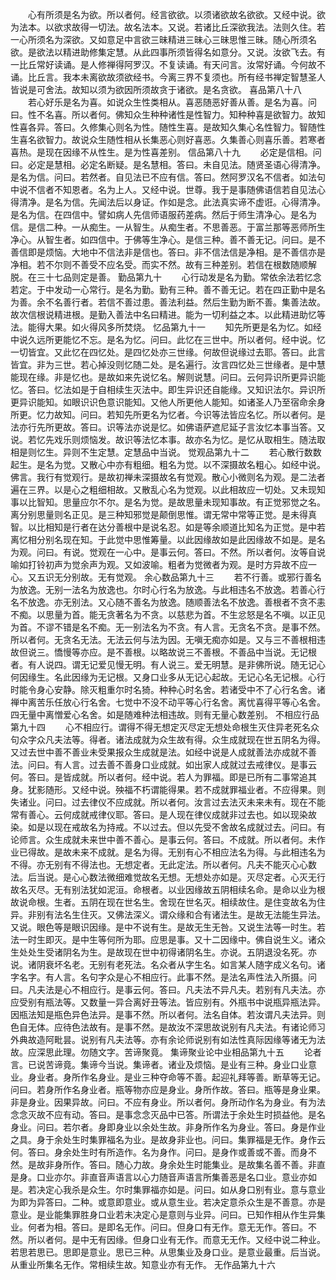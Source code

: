 <!-- { "loadSidebar": true } -->
　　心有所须是名为欲。所以者何。经言欲欲。以须诸欲故名欲欲。又经中说。欲为法本。以欲求故得一切法。故名法本。又说。若诸比丘深欲我法。法则久住。若一心所须名为深欲。又如意足中言欲三昧精进三昧心三昧思惟三昧。随心所须名欲。是欲法以精进助修集定慧。从此四事所须皆得名如意分。又说。汝欲飞去。有一比丘常好读诵。是人修禅得阿罗汉。不复读诵。有天问言。汝常好诵。今何故不诵。比丘言。我本未离欲故须欲经书。今离三界不复须也。所有经书禅定智慧圣人皆说是可舍法。故知以须为欲因所须故贪于诸欲。是名贪欲。
喜品第八十八
　　若心好乐是名为喜。如说众生性类相从。喜恶随恶好善从善。是名为喜。问曰。性不名喜。所以者何。佛知众生种种诸性是性智力。知种种喜是欲智力。故知性喜各异。答曰。久修集心则名为性。随性生喜。是故知久集心名性智力。智随性生喜名欲智力。故说众生随性相从长集恶心则好喜恶。久集善心则喜乐善。若寒者喜热。是现在因缘不从性生。是为性喜差别。
信品第八十九
　　必定是信相。问曰。必定是慧相。必定名断疑。是名慧相。答曰。未自见法。随贤圣语心得清净。是名为信。问曰。若然者。自见法已不应有信。答曰。然阿罗汉名不信者。如法句中说不信者不知恩者。名为上人。又经中说。世尊。我于是事随佛语信若自见法心得清净。是名为信。先闻法后以身证。作如是念。此法真实谛不虚诳。心得清净。是名为信。在四信中。譬如病人先信师语服药差病。然后于师生清净心。是名为信。是信二种。一从痴生。一从智生。从痴生者。不思善恶。于富兰那等恶师所生净心。从智生者。如四信中。于佛等生净心。是信三种。善不善无记。问曰。是不善信即是烦恼。大地中不信法非是信也。答曰。非不信法信是净相。是不善信亦是净相。若不尔则不善受不应名受。而实不然。故有三种差别。若信在根数随顺解脱。在三十七品则定是善。
勤品第九十
　　心行动发是名为勤。常依余法若忆念若定。于中发动一心常行。是名为勤。勤有三种。善不善无记。若在四正勤中是名为善。余不名善行者。若信不善过患。善法利益。然后生勤为断不善。集善法故。故次信根说精进根。是勤入善法中名曰精进。能为一切利益之本。以此精进助忆等法。能得大果。如火得风多所焚烧。
忆品第九十一
　　知先所更是名为忆。如经中说久远所更能忆不忘。是名为忆。问曰。此忆在三世中。所以者何。经中说。忆一切皆宜。又此忆在四忆处。是四忆处亦三世缘。何故但说缘过去耶。答曰。此言皆宜。非为三世。若心掉没则忆随二处。是名遍行。汝言四忆处三世缘者。是中慧能现在缘。非是忆也。是故如来先说忆名。解则说慧。问曰。云何异识所更异识能忆。答曰。忆法如是于自相续生灭法中。即生异识还自能缘。又知识法尔。异识所更异识能知。如眼识识色意识能知。又他人所更他人能知。如诸圣人乃至宿命余身所更。忆力故知。问曰。若知先所更名为忆者。今识等法皆应名忆。所以者何。是法亦行先所更故。答曰。识等法亦说是忆。如佛语萨遮尼延子言汝忆本事当答。又说。若忆先戏乐则烦恼发。故识等法忆本事。故亦名为忆。是忆从取相生。随法取相是则忆生。异则不生定慧。定慧品中当说。
觉观品第九十二
　　若心散行数数起生。是名为觉。又散心中亦有粗细。粗名为觉。以不深摄故名粗心。如经中说。佛言。我行有觉观行。是故初禅未深摄故名有觉观。散心小微则名为观。是二法者遍在三界。以是心之粗细相故。又散乱心名为觉观。以此相故应一切处。又未现知事以比智知。思量应尔不尔。是名为觉。是故思量未现知事故。有正觉邪觉之名。离分别思量则名正见。是三种知邪觉是颠倒思惟。谓无常中常等正觉。是未得真智。以比相知是行者在达分善根中是说名忍。如是等余顺道比知名为正觉。是中若离忆相分别名现在知。于此觉中思惟筹量。以此因缘故如是此因缘故不如是。是名为观。问曰。有说。觉观在一心中。是事云何。答曰。不然。所以者何。汝等自说喻如打铃初声为觉余声为观。又如波喻。粗者为觉微者为观。是时方异故不应一心。又五识无分别故。无有觉观。
余心数品第九十三
　　若不行善。或邪行善名为放逸。无别一法名为放逸也。尔时心行名为放逸。与此相违名不放逸。若善心行名不放逸。亦无别法。又心随不善名为放逸。随顺善法名不放逸。善根者不贪不恚不痴。以思量为首。能无贪著名为不贪。以慈悲为首。不生忿怒是名不嗔。以正见为首。不谬不错是名不痴。无一别法名为不贪。有人言。无贪名不贪。是事不然。所以者何。无贪名无法。无法云何与法为因。无嗔无痴亦如是。又与三不善根相违故但说三。憍慢等亦应。是不善根。以略故说三不善根。不善品中当说。无记根者。有人说四。谓无记爱见慢无明。有人说三。爱无明慧。是非佛所说。随无记心何因缘生。名此因缘为无记根。又身口业多从无记心起故。无记心名无记根。心行时能令身心安静。除灭粗重尔时名猗。种种心时名舍。若诸受中不了心行名舍。诸禅中离苦乐任放心行名舍。七觉中不没不动平等心行名舍。离忧喜得平等心名舍。四无量中离憎爱心名舍。如是随难种法相违故。则有无量心数差别。
不相应行品第九十四
　　心不相应行。谓得不得无想定灭尽定无想处命根生灭住异老死名众句众字众凡夫法等。得者。诸法成就为众生故有得。众生成就现在世五阴名为得。又过去世中善不善业未受果报众生成就是法。如经中说是人成就善法亦成就不善法。问曰。有人言。过去善不善身口业成就。如出家人成就过去戒律仪。是事云何。答曰。是皆成就。所以者何。经中说。若人为罪福。即是已所有二事常追其身。犹影随形。又经中说。殃福不朽谓能得果。若不成就罪福业者。不应得果。则失诸业。问曰。过去律仪不应成就。所以者何。汝言过去法灭未来未有。现在不能常有善心。云何成就戒律仪耶。答曰。是人现在律仪成就非过去也。如以现染故染。如是以现在戒故名为持戒。不以过去。但以先受不舍故名成就过去。问曰。有论师言。众生成就未来世中善不善心。是事云何。答曰。不成就。所以者何。未作业已得故。是故未来不成就。是名为得。无别有心不相应法名为得。与此相违名为不得。亦无别有不得法也。无想定者。无此定法。所以者何。凡夫不能灭心心数法。后当说。是心心数法微细难觉故名无想。无想处亦如是。灭尽定者。心灭无行故名灭尽。无有别法犹如泥洹。命根者。以业因缘故五阴相续名命。是命以业为根故说命根。生者。五阴在现在世名生。舍现在世名灭。相续故住。是住变故名为住异。非别有法名生住灭。又佛法深义。谓众缘和合有诸法生。是故无法能生异法。又说。眼色等是眼识因缘。是中不说有生。是故无生无咎。又说生法等一时生。若法一时生即灭。是中生等何所为耶。应思是事。又十二因缘中。佛自说生义。诸众生处处生受诸阴名为生。是故现在世中初得诸阴名生。亦说。五阴退没名死。亦说。诸阴衰坏名老。无别有老死法。名众者从字生名。如言某人随字成义名句。诸字名字。有人言。名句字众是心不相应行。此事不然。是法名声性法入所摄。问曰。凡夫法是心不相应行。是事云何。答曰。凡夫法不异凡夫。若别有凡夫法。亦应受别有瓶法等。又数量一异合离好丑等法。皆应别有。外瓶书中说瓶异瓶法异。因瓶法知是瓶色异色法异。是事不然。所以者何。法名自体。若汝谓凡夫法异。则色自无体。应待色法故有。是事不然。是故汝不深思故说别有凡夫法。有诸论师习外典故造阿毗昙。说别有凡夫法等。亦有余论师说别有如法性真际因缘等诸无为法故。应深思此理。勿随文字。苦谛聚竟。
集谛聚业论中业相品第九十五
　　论者言。已说苦谛竟。集谛今当说。集谛者。诸业及烦恼。是业有三种。身业口业意业。身业者。身所作名身业。是业三种夺命等不善。起迎礼拜等善。断草等无记。问曰。若身所作名身业者。瓶等物亦应是身业。身所作故。答曰。瓶等是身业果。非是身业。因果异故。问曰。不应有身业。所以者何。身所动作名为身业。有为法念念灭故不应有动。答曰。是事念念灭品中已答。所谓法于余处生时损益他。是名身业。问曰。若尔者。身即身业以余处生故。非身所作名为身业。答曰。身是作业之具。身于余处生时集罪福名为业。是故身非业也。问曰。集罪福是无作。身作云何。答曰。身余处生时有所造作。名为身作。问曰。是身作或善或不善。而身不然。是故非身所作。答曰。随心力故。身余处生时能集业。是故集名善不善。非直是身。口业亦尔。非直音声语言以心力随音声语言所集善恶是名口业。意业亦如是。若决定心我杀是众生。尔时集罪福亦如是。问曰。如从身口别有业。意与意业为即为异答曰。二种。或意即意业。或从意生业。若决定意杀众生是不善意。亦是意业。是业能集罪胜身口业若未决定心是意则与业异。问曰。已知作相从作生异集业。何者为相。答曰。是即名无作。问曰。但身口有无作。意无无作。答曰。不然。所以者何。是中无有因缘。但身口业有无作。而意无无作。又经中说二种业。若思若思已。思即是意业。思已三种。从思集业及身口业。是意业最重。后当说。从重业所集名无作。常相续生故。知意业亦有无作。
无作品第九十六
